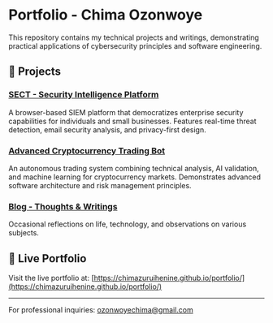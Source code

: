 # Portfolio - Chima Ozonwoye

This repository contains my technical projects and writings, demonstrating practical applications of cybersecurity principles and software engineering.

## 📁 Projects

### [SECT - Security Intelligence Platform](./SIEM/)
A browser-based SIEM platform that democratizes enterprise security capabilities for individuals and small businesses. Features real-time threat detection, email security analysis, and privacy-first design.

### [Advanced Cryptocurrency Trading Bot](./CRYPTO_BOT/)
An autonomous trading system combining technical analysis, AI validation, and machine learning for cryptocurrency markets. Demonstrates advanced software architecture and risk management principles.

### [Blog - Thoughts & Writings](./blog/)
Occasional reflections on life, technology, and observations on various subjects.

## 🔗 Live Portfolio

Visit the live portfolio at: [https://chimazuruihenine.github.io/portfolio/](https://chimazuruihenine.github.io/portfolio/)

---

For professional inquiries: ozonwoyechima@gmail.com